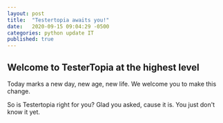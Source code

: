 ```yaml
---
layout: post
title:  "Testertopia awaits you!"
date:   2020-09-15 09:04:29 -0500
categories: python update IT
published: true
---
```


## Welcome to TesterTopia at the highest level

Today marks a new day, new age, new life.
We welcome you to make this change.

So is Testertopia right for you?  Glad you asked, cause it is.  You just don't know it yet.
